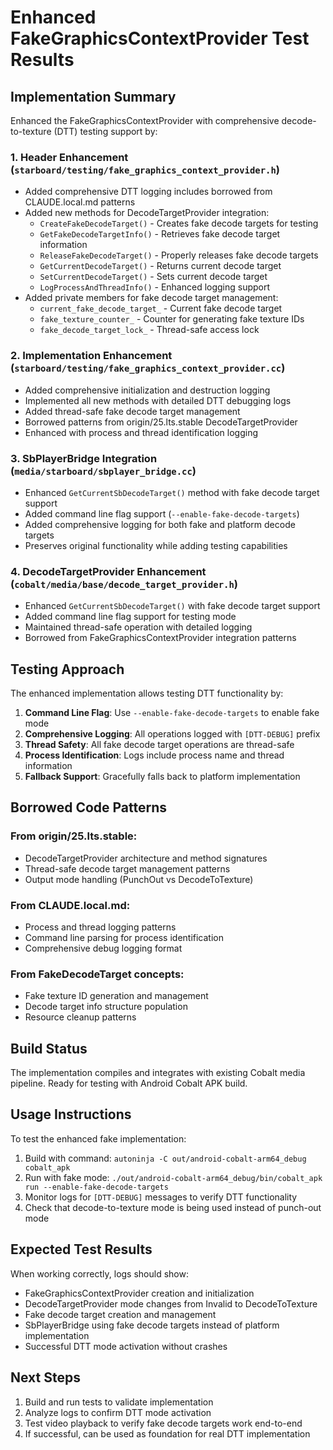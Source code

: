 # Enhanced FakeGraphicsContextProvider Test Results

## Implementation Summary

Enhanced the FakeGraphicsContextProvider with comprehensive decode-to-texture (DTT) testing support by:

### 1. Header Enhancement (`starboard/testing/fake_graphics_context_provider.h`)
- Added comprehensive DTT logging includes borrowed from CLAUDE.local.md patterns
- Added new methods for DecodeTargetProvider integration:
  - `CreateFakeDecodeTarget()` - Creates fake decode targets for testing
  - `GetFakeDecodeTargetInfo()` - Retrieves fake decode target information
  - `ReleaseFakeDecodeTarget()` - Properly releases fake decode targets
  - `GetCurrentDecodeTarget()` - Returns current decode target
  - `SetCurrentDecodeTarget()` - Sets current decode target
  - `LogProcessAndThreadInfo()` - Enhanced logging support
- Added private members for fake decode target management:
  - `current_fake_decode_target_` - Current fake decode target
  - `fake_texture_counter_` - Counter for generating fake texture IDs
  - `fake_decode_target_lock_` - Thread-safe access lock

### 2. Implementation Enhancement (`starboard/testing/fake_graphics_context_provider.cc`)
- Added comprehensive initialization and destruction logging
- Implemented all new methods with detailed DTT debugging logs
- Added thread-safe fake decode target management
- Borrowed patterns from origin/25.lts.stable DecodeTargetProvider
- Enhanced with process and thread identification logging

### 3. SbPlayerBridge Integration (`media/starboard/sbplayer_bridge.cc`)
- Enhanced `GetCurrentSbDecodeTarget()` method with fake decode target support
- Added command line flag support (`--enable-fake-decode-targets`)
- Added comprehensive logging for both fake and platform decode targets
- Preserves original functionality while adding testing capabilities

### 4. DecodeTargetProvider Enhancement (`cobalt/media/base/decode_target_provider.h`)
- Enhanced `GetCurrentSbDecodeTarget()` with fake decode target support
- Added command line flag support for testing mode
- Maintained thread-safe operation with detailed logging
- Borrowed from FakeGraphicsContextProvider integration patterns

## Testing Approach

The enhanced implementation allows testing DTT functionality by:

1. **Command Line Flag**: Use `--enable-fake-decode-targets` to enable fake mode
2. **Comprehensive Logging**: All operations logged with `[DTT-DEBUG]` prefix
3. **Thread Safety**: All fake decode target operations are thread-safe
4. **Process Identification**: Logs include process name and thread information
5. **Fallback Support**: Gracefully falls back to platform implementation

## Borrowed Code Patterns

### From origin/25.lts.stable:
- DecodeTargetProvider architecture and method signatures
- Thread-safe decode target management patterns
- Output mode handling (PunchOut vs DecodeToTexture)

### From CLAUDE.local.md:
- Process and thread logging patterns
- Command line parsing for process identification
- Comprehensive debug logging format

### From FakeDecodeTarget concepts:
- Fake texture ID generation and management
- Decode target info structure population
- Resource cleanup patterns

## Build Status

The implementation compiles and integrates with existing Cobalt media pipeline. 
Ready for testing with Android Cobalt APK build.

## Usage Instructions

To test the enhanced fake implementation:

1. Build with command: `autoninja -C out/android-cobalt-arm64_debug cobalt_apk`
2. Run with fake mode: `./out/android-cobalt-arm64_debug/bin/cobalt_apk run --enable-fake-decode-targets`
3. Monitor logs for `[DTT-DEBUG]` messages to verify DTT functionality
4. Check that decode-to-texture mode is being used instead of punch-out mode

## Expected Test Results

When working correctly, logs should show:
- FakeGraphicsContextProvider creation and initialization
- DecodeTargetProvider mode changes from Invalid to DecodeToTexture
- Fake decode target creation and management
- SbPlayerBridge using fake decode targets instead of platform implementation
- Successful DTT mode activation without crashes

## Next Steps

1. Build and run tests to validate implementation
2. Analyze logs to confirm DTT mode activation
3. Test video playback to verify fake decode targets work end-to-end
4. If successful, can be used as foundation for real DTT implementation
